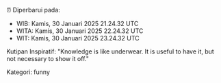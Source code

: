 ⏰ Diperbarui pada:
- WIB: Kamis, 30 Januari 2025 21.24.32 UTC
- WITA: Kamis, 30 Januari 2025 22.24.32 UTC
- WIT: Kamis, 30 Januari 2025 23.24.32 UTC

Kutipan Inspiratif:
"Knowledge is like underwear. It is useful to have it, but not necessary to show it off."


Kategori: funny

